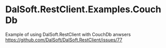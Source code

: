 # DalSoft.RestClient.Examples.CouchDb
Example of using DalSoft.RestClient with CouchDb anwsers https://github.com/DalSoft/DalSoft.RestClient/issues/77
